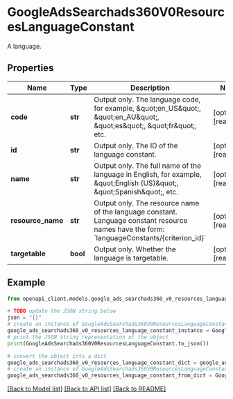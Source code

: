 # GoogleAdsSearchads360V0ResourcesLanguageConstant

A language.

## Properties

Name | Type | Description | Notes
------------ | ------------- | ------------- | -------------
**code** | **str** | Output only. The language code, for example, \&quot;en_US\&quot;, \&quot;en_AU\&quot;, \&quot;es\&quot;, \&quot;fr\&quot;, etc. | [optional] [readonly] 
**id** | **str** | Output only. The ID of the language constant. | [optional] [readonly] 
**name** | **str** | Output only. The full name of the language in English, for example, \&quot;English (US)\&quot;, \&quot;Spanish\&quot;, etc. | [optional] [readonly] 
**resource_name** | **str** | Output only. The resource name of the language constant. Language constant resource names have the form: &#x60;languageConstants/{criterion_id}&#x60; | [optional] [readonly] 
**targetable** | **bool** | Output only. Whether the language is targetable. | [optional] [readonly] 

## Example

```python
from openapi_client.models.google_ads_searchads360_v0_resources_language_constant import GoogleAdsSearchads360V0ResourcesLanguageConstant

# TODO update the JSON string below
json = "{}"
# create an instance of GoogleAdsSearchads360V0ResourcesLanguageConstant from a JSON string
google_ads_searchads360_v0_resources_language_constant_instance = GoogleAdsSearchads360V0ResourcesLanguageConstant.from_json(json)
# print the JSON string representation of the object
print(GoogleAdsSearchads360V0ResourcesLanguageConstant.to_json())

# convert the object into a dict
google_ads_searchads360_v0_resources_language_constant_dict = google_ads_searchads360_v0_resources_language_constant_instance.to_dict()
# create an instance of GoogleAdsSearchads360V0ResourcesLanguageConstant from a dict
google_ads_searchads360_v0_resources_language_constant_from_dict = GoogleAdsSearchads360V0ResourcesLanguageConstant.from_dict(google_ads_searchads360_v0_resources_language_constant_dict)
```
[[Back to Model list]](../README.md#documentation-for-models) [[Back to API list]](../README.md#documentation-for-api-endpoints) [[Back to README]](../README.md)



